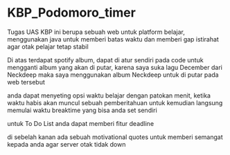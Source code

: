 # KBP_Podomoro_timer
Tugas UAS KBP ini berupa sebuah web untuk platform belajar, menggunakan java untuk memberi batas waktu dan memberi gap istirahat agar otak pelajar tetap stabil

Di atas terdapat spotify album, dapat di atur sendiri pada code untuk mengganti album yang akan di putar, karena saya suka lagu December dari Neckdeep maka saya menggunakan album Neckdeep untuk di putar pada web tersebut

anda dapat menyeting opsi waktu belajar dengan patokan menit, ketika waktu habis akan muncul sebuah pemberitahuan untuk kemudian langsung memulai waktu breaktime yang bisa anda set sendiri

untuk To Do List anda dapat memberi fitur deadline

di sebelah kanan ada sebuah motivational quotes untuk memberi semangat kepada anda agar server otak tidak down
